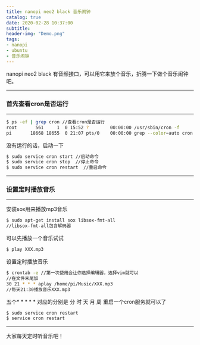 ```yaml
---
title: nanopi neo2 black 音乐闹钟
catalog: true
date: 2020-02-28 10:37:00
subtitle:
header-img: "Demo.png"
tags:
- nanopi
- ubuntu
- 音乐闹钟
---
```

nanopi neo2 black 有音频接口，可以用它来放个音乐，折腾一下做个音乐闹钟吧。

---
### 首先查看cron是否运行
---
```bash
$ ps -ef | grep cron //查看cron是否运行
root       561     1  0 15:52 ?        00:00:00 /usr/sbin/cron -f
pi       18668 18655  0 21:07 pts/0    00:00:00 grep --color=auto cron
```
没有运行的话，启动一下
```bash
$ sudo service cron start //启动命令
$ sudo service cron stop  //停止命令
$ sudo service cron restart  //重启命令

```
---
### 设置定时播放音乐

---
安装sox用来播放mp3音乐
```bash
$ sudo apt-get install sox libsox-fmt-all
//libsox-fmt-all包含解码器
```
可以先播放一个音乐试试
```bash
$ play XXX.mp3
```
设置定时播放音乐
```bash
$ crontab -e //第一次使用会让你选择编辑器，选择vim就可以
//在文件末尾加
30 21 * * * aplay /home/pi/Music/XXX.mp3
//每天21:30播放音乐XXX.mp3
```
五个* * * * *
对应的分别是 分 时 天 月 周
重启一个cron服务就可以了
```bash
$ sudo service cron restart
$ service cron restart
```
---
大家每天定时听音乐吧！


<div id="gitalk-container"></div>
<link rel="stylesheet" href="https://cdn.jsdelivr.net/npm/gitalk@1/dist/gitalk.css">
<script src="https://cdn.jsdelivr.net/npm/gitalk@1/dist/gitalk.min.js"></script>
<script src="/js/md5.min.js"></script>
<script >
var gitalk = new Gitalk({
  clientID: '30ef5ef3ee69767d3c66',
  clientSecret: '89eb8a0b3782e394a2ef7d8901770a7d5327dc23',
  repo: 'ccbirds.github.io',
  owner: 'ccbirds',
  admin: ['ccbirds'],
  id: md5(location.pathname),      // Ensure uniqueness and length less than 50
  distractionFreeMode: false  // Facebook-like distraction free mode
})
gitalk.render('gitalk-container')
</script>
